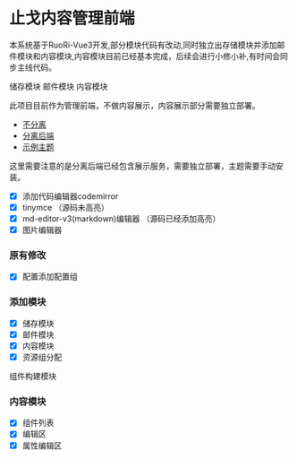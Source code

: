 # 止戈内容管理前端

本系统基于RuoRi-Vue3开发,部分模块代码有改动,同时独立出存储模块并添加邮件模块和内容模块,内容模块目前已经基本完成，后续会进行小修小补,有时间会同步主线代码。

储存模块
邮件模块
内容模块

此项目目前作为管理前端，不做内容展示，内容展示部分需要独立部署。

* [不分离](https://gitee.com/Getawy/zhige "止戈")
* [分离后端](https://gitee.com/Getawy/zg-admin "zg-admin")
* [示例主题](https://gitee.com/Getawy/view-zgblog "view-zgblog")

这里需要注意的是分离后端已经包含展示服务，需要独立部署，主题需要手动安装。

* [X] 添加代码编辑器codemirror
* [X] tinymce  （源码未高亮）
* [X] md-editor-v3(markdown)编辑器 （源码已经添加高亮）
* [X] 图片编辑器

### 原有修改

* [X] 配置添加配置组

### 添加模块

* [X] 储存模块
* [X] 邮件模块
* [X] 内容模块
* [X] 资源组分配

组件构建模块

### 内容模块


* [X] 组件列表
* [X] 编辑区
* [X] 属性编辑区

